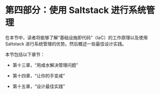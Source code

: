 # 第四部分：使用 Saltstack 进行系统管理

在本节中，读者将能够了解“基础设施即代码”（IaC）的工作原理以及使用 Saltstack 进行系统管理的优势。然后概述一些最佳设计实践。

本节包括以下章节：

+   第十三章，“用咸水解决管理问题”

+   第十四章，“让你的手变咸”

+   第十五章，“设计最佳实践”
